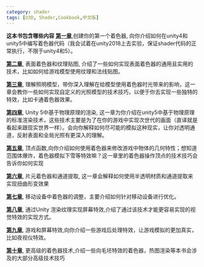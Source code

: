 ```yaml
---
category: shader
tags: [U3D, Shader,Cookbook,中文版]
---
```



**这本书包含哪些内容**
**<u>第一章</u>**,创建你的第一个着色器, 向你介绍如何在unity4和unity5中编写着色器代码（我会试着在unity2018上去实验，保证shader代码的正常执行，不限于unity4和5）。 

**<u>第二章</u>**, 表面着色器和纹理贴图, 介绍了一些如何实现表面着色器的通用且实用的技术，比如如何给游戏模型使用纹理和法线贴图。 

**<u>第三章</u>**, 理解照明模型，带你深入理解在给模型使用着色器时光带来的影响，这一章会教你一些如何实现自定义的光照模型的技术技巧，以便于你去实现一些独特的特效，比如卡通着色器效果。 

**<u>第四章</u>**, Unity 5中基于物理原理的渲染, 这一章为你介绍在unity5中基于物理原理的标准渲染技术，这些技术主要是为了在你的游戏中实现次世代的画面（直译就是看起来跟现实世界一样）。会向你解释如何尽可能的模拟这种现实，让你对透明通道，反射表面和全局光照有更深入的理解。 

**<u>第五章</u>**, 顶点函数,向你介绍如何使用着色器来修改游戏中物体的几何特性；想知道范围体爆炸，着色器模拟下雪等特效嘛？这一章里的着色器操作顶点的技术技巧会告诉你如何实现 

**<u>第六章</u>**, 片元着色器和通道提取, 这一章会解释如何使用半透明材质和通道提取来实现扭曲形变效果 

**<u>第七章</u>**, 移动设备中着色器的调整，主要介绍如何针对移动设备进行优化。 

**<u>第八章</u>**, 通过Unity 渲染纹理实现屏幕特效,介绍了通过该技术才能更容易实现的视觉特效的实现方式。 

**<u>第九章</u>**, 游戏和屏幕特效,向你介绍一些游戏后处理特效，让游戏模拟的更加真实，比如夜视仪特效。 

**<u>第十章</u>**, 更高级的着色器技术,介绍一些向毛坯特效的着色器，热图渲染等本书会涉及的大部分高级技术技巧  





